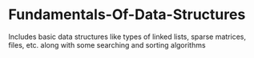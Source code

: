 # Fundamentals-Of-Data-Structures
Includes basic data structures like types of linked lists, sparse matrices, files, etc. along with some searching and sorting algorithms
